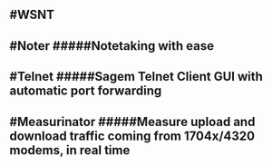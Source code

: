 #WSNT
---
#Noter
#####Notetaking with ease
---
#Telnet
#####Sagem Telnet Client GUI with automatic port forwarding
---
#Measurinator
#####Measure upload and download traffic coming from 1704x/4320 modems, in real time
---
